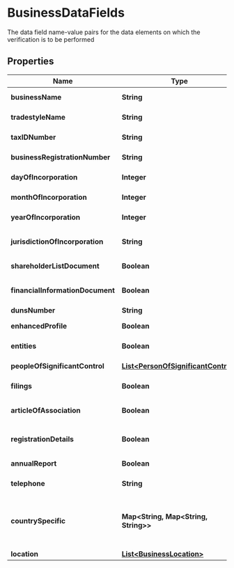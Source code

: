 

# BusinessDataFields

The data field name-value pairs for the data elements on which the verification is to be performed

## Properties

| Name | Type | Description | Notes |
|------------ | ------------- | ------------- | -------------|
|**businessName** | **String** | Name of the business to be verified |  [optional] |
|**tradestyleName** | **String** | Trade Style Name of the business to be verified |  [optional] |
|**taxIDNumber** | **String** | Tax ID Number of the business to be verified |  [optional] |
|**businessRegistrationNumber** | **String** | Registration number of business to be verified |  [optional] |
|**dayOfIncorporation** | **Integer** | Day of incorporation of the business to be verified |  [optional] |
|**monthOfIncorporation** | **Integer** | Month of incorporation of the business to be verified |  [optional] |
|**yearOfIncorporation** | **Integer** | Year of incorporation of the business to be verified |  [optional] |
|**jurisdictionOfIncorporation** | **String** | Jurisdiction Of Incorporation of the business to be verified |  [optional] |
|**shareholderListDocument** | **Boolean** | Whether or not to retrieve shareholderList document |  [optional] |
|**financialInformationDocument** | **Boolean** | Whether or not to retrieve financial information document |  [optional] |
|**dunsNumber** | **String** | Duns Number |  [optional] |
|**enhancedProfile** | **Boolean** | Whether or not to retrieve enhancedProfile detail |  [optional] |
|**entities** | **Boolean** | Whether or not to retrieve entity detail |  [optional] |
|**peopleOfSignificantControl** | [**List&lt;PersonOfSignificantControl&gt;**](PersonOfSignificantControl.md) | A list of people to check for their matchstatus |  [optional] |
|**filings** | **Boolean** | Whether or not to retrieve filing detail |  [optional] |
|**articleOfAssociation** | **Boolean** | Whether or not to retrieve article of association document |  [optional] |
|**registrationDetails** | **Boolean** | Whether or not to retrieve registration detail document |  [optional] |
|**annualReport** | **Boolean** | Whether or not to retrieve annual report document |  [optional] |
|**telephone** | **String** | Telephone number of the business to be verified |  [optional] |
|**countrySpecific** | **Map&lt;String, Map&lt;String, String&gt;&gt;** | CountrySpecific fields  {\&quot;CountryCode\&quot; : {\&quot;Field1\&quot; : \&quot;Value\&quot;,  \&quot;Field2\&quot; : \&quot;Value\&quot;  }} |  [optional] |
|**location** | [**List&lt;BusinessLocation&gt;**](BusinessLocation.md) | Location Information |  [optional] |




